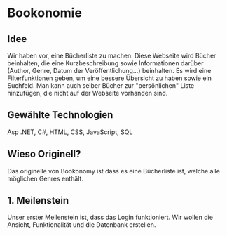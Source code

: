 # Bookonomie

## Idee
Wir haben vor, eine Bücherliste zu machen. Diese Webseite wird Bücher beinhalten, die eine Kurzbeschreibung sowie Informationen darüber (Author, Genre, Datum der Veröffentlichung…) beinhalten. Es wird eine Filterfunktionen geben, um eine bessere Übersicht zu haben sowie ein Suchfeld. Man kann auch selber Bücher zur "persönlichen" Liste hinzufügen, die nicht auf der Webseite vorhanden sind.

## Gewählte Technologien
Asp .NET, C#, HTML, CSS, JavaScript, SQL

## Wieso Originell?
Das originelle von Bookonomy ist dass es eine Bücherliste ist, welche alle möglichen Genres enthält. 

## 1. Meilenstein
Unser erster Meilenstein ist, dass das Login funktioniert. Wir wollen die Ansicht, Funktionalität und die Datenbank erstellen.
